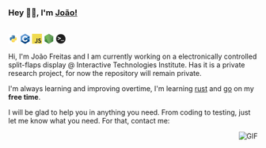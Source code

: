 ### Hey 👋🏽, I'm [João!](https://joaoofreitas.antonws.com)
</br>
<code><img height="20" src="https://raw.githubusercontent.com/github/explore/80688e429a7d4ef2fca1e82350fe8e3517d3494d/topics/python/python.png"></code>
<code><img height="20" src="https://raw.githubusercontent.com/github/explore/80688e429a7d4ef2fca1e82350fe8e3517d3494d/topics/cpp/cpp.png"></code>
<code><img height="20" src="https://raw.githubusercontent.com/github/explore/80688e429a7d4ef2fca1e82350fe8e3517d3494d/topics/javascript/javascript.png"></code>
<code><img height="20" src="https://raw.githubusercontent.com/github/explore/80688e429a7d4ef2fca1e82350fe8e3517d3494d/topics/nodejs/nodejs.png"></code>
<code><img height="20" src="https://raw.githubusercontent.com/github/explore/80688e429a7d4ef2fca1e82350fe8e3517d3494d/topics/terminal/terminal.png"></code>

</br>

Hi, I'm João Freitas and I am currently working on a electronically controlled split-flaps display @ Interactive Technologies Institute. Has it is a private research project, for now the repository will remain private.

I'm always learning and improving overtime, I'm learning [rust](https://github.com/rust-lang/rust) and [go](https://github.com/golang/go) on my __free time__.


I will be glad to help you in anything you need. From coding to testing, just let me know what you need.
For that, contact me:

<img align="right" alt="GIF" src="https://user-images.githubusercontent.com/31630346/89291774-0a338680-d653-11ea-9cbe-8ba7bc405f0a.gif" />
